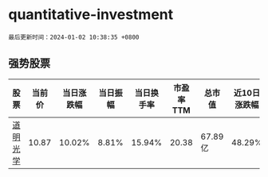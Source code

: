 # quantitative-investment

`最后更新时间：2024-01-02 10:38:35 +0800`

## 强势股票

|股票|当前价|当日涨跌幅|当日振幅|当日换手率|市盈率TTM|总市值|近10日涨跌幅|
|----|----|----|----|----|----|----|----|
|[道明光学](https://xueqiu.com/S/SZ002632)|10.87|10.02%|8.81%|15.94%|20.38|67.89亿|48.29%|
